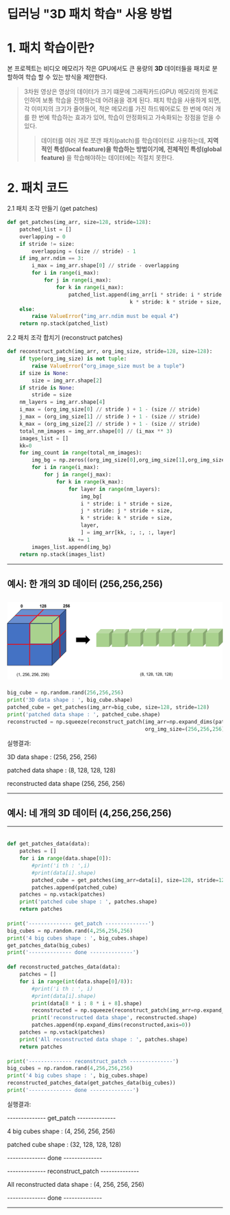딥러닝 "3D 패치 학습" 사용 방법
 ====================
 # 1. 패치 학습이란?
  본 프로젝트는 비디오 메모리가 작은 GPU에서도 큰 용량의 __3D__ 데이터들을 패치로 분할하여 학습 할 수 있는 방식을 제안한다.
 
 > 3차원 영상은 영상의 데이터가 크기 떄문에 그래픽카드(GPU) 메모리의 한계로 인하여 보통 학습을 진행하는데 어려움을 겪게 된다. 패치 학습을 사용하게 되면, 각 이미지의 크기가 줄어들어, 적은 메모리를 가진 하드웨어로도 한 번에 여러 개를 한 번에 학습하는 효과가 있어, 학습이 안정화되고 가속화되는 장점을 얻을 수 있다.
 > > 데이터를 여러 개로 쪼갠 패치(patch)를 학습데이터로 사용하는데, __지역적인 특성(local feature)을 학습하는 방법이기에, 전체적인 특성(global feature)__ 을 학습해야하는 데이터에는 적절치 못한다.

# 2. 패치 코드
2.1 패치 조각 만들기 (get patches)
``` python
def get_patches(img_arr, size=128, stride=128):
    patched_list = []
    overlapping = 0
    if stride != size:
        overlapping = (size // stride) - 1
    if img_arr.ndim == 3:
        i_max = img_arr.shape[0] // stride - overlapping
        for i in range(i_max):
            for j in range(i_max):
                for k in range(i_max):
                    patched_list.append(img_arr[i * stride: i * stride + size, j * stride: j * stride + size,
                                        k * stride: k * stride + size, ])
    else:
        raise ValueError("img_arr.ndim must be equal 4")
    return np.stack(patched_list)
```

2.2 패치 조각 합치기 (reconstruct patches)
``` python
def reconstruct_patch(img_arr, org_img_size, stride=128, size=128):
    if type(org_img_size) is not tuple:
        raise ValueError("org_image_size must be a tuple")
    if size is None:
        size = img_arr.shape[2]
    if stride is None:
        stride = size
    nm_layers = img_arr.shape[4]
    i_max = (org_img_size[0] // stride ) + 1 - (size // stride)
    j_max = (org_img_size[1] // stride ) + 1 - (size // stride)
    k_max = (org_img_size[2] // stride ) + 1 - (size // stride)
    total_nm_images = img_arr.shape[0] // (i_max ** 3)
    images_list = []
    kk=0
    for img_count in range(total_nm_images):
        img_bg = np.zeros((org_img_size[0],org_img_size[1],org_img_size[2],nm_layers), dtype=img_arr[0].dtype)
        for i in range(i_max):
            for j in range(j_max):
                for k in range(k_max):
                    for layer in range(nm_layers):
                        img_bg[
                        i * stride: i * stride + size,
                        j * stride: j * stride + size,
                        k * stride: k * stride + size,
                        layer,
                        ] = img_arr[kk, :, :, :, layer]
                    kk += 1
        images_list.append(img_bg)
    return np.stack(images_list)
```
---
## 예시: 한 개의 3D 데이터 (256,256,256)
![ex_screenshot](./img/example.png)
---
``` python
big_cube = np.random.rand(256,256,256)
print('3D data shape : ', big_cube.shape)
patched_cube = get_patches(img_arr=big_cube, size=128, stride=128)
print('patched data shape : ', patched_cube.shape)
reconstructed = np.squeeze(reconstruct_patch(img_arr=np.expand_dims(patched_cube,axis=-1),
                                             org_img_size=(256,256,256), stride=128))print('reconstructed data shape', reconstructed.shape)
```
실행결과: 

3D data shape :  (256, 256, 256)

patched data shape :  (8, 128, 128, 128)

reconstructed data shape (256, 256, 256)

---

## 예시: 네 개의 3D 데이터 (4,256,256,256)
---
``` python

def get_patches_data(data):
    patches = []
    for i in range(data.shape[0]):
        #print('i th : ',i)
        #print(data[i].shape)
        patched_cube = get_patches(img_arr=data[i], size=128, stride=128)
        patches.append(patched_cube)
    patches = np.vstack(patches)
    print('patched cube shape : ', patches.shape)
    return patches
    
print('-------------- get_patch --------------')
big_cubes = np.random.rand(4,256,256,256)
print('4 big cubes shape : ', big_cubes.shape)
get_patches_data(big_cubes)
print('-------------- done --------------')

def reconstructed_patches_data(data):
    patches = []
    for i in range(int(data.shape[0]/8)):
        #print('i th : ', i)
        #print(data[i].shape)
        print(data[8 * i : 8 * i + 8].shape)
        reconstructed = np.squeeze(reconstruct_patch(img_arr=np.expand_dims(data[8 * i : 8 * i + 8],axis=-1),                                                   org_img_size=(256,256,256), stride=128))
        print('reconstructed data shape', reconstructed.shape)
        patches.append(np.expand_dims(reconstructed,axis=0))
    patches = np.vstack(patches)
    print('All reconstructed data shape : ', patches.shape)
    return patches
    
print('-------------- reconstruct_patch --------------')
big_cubes = np.random.rand(4,256,256,256)
print('4 big cubes shape : ', big_cubes.shape)
reconstructed_patches_data(get_patches_data(big_cubes))
print('-------------- done --------------')

```
실행결과: 

-------------- get_patch --------------

4 big cubes shape :  (4, 256, 256, 256)

patched cube shape :  (32, 128, 128, 128)

-------------- done --------------

-------------- reconstruct_patch --------------

All reconstructed data shape :  (4, 256, 256, 256)

-------------- done --------------  

---
